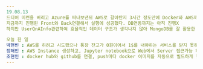 ```yaml
---
19.08.13
드디어 미련을 버리고 Azure를 떠나보낸뒤 AWS로 갈아탄지 3시간 정도만에 Docker와 AWS까지 연동을 성공했다.
지금까지 진행된 Front와 Back연결해서 실행에 성공했다. DB연동까지는 아직 진행X
하지만 UserQnAInfo관련하여 효율적인 데이터 구조가 생각나지 않아 MongoDB를 잘 활용한 구조를 짜기 위해 고뇌중..

오늘 한 일
박현빈 : AWS를 하려고 시도했으나 통장 잔고가 0원이어서 1$를 내야하는 서비스를 받지 못해서 그냥 눈으로만 AWS공부를 하고 실질적으로는 왔다갔다하면서 거의 구경한 느낌. Front-End 자잘한 오류 해결하러 다니고 끝날때쯤 데이터 구조에 관한 토론을 함.
정해인 : AWS Instance 생성하고, Jupyter notebook으로 Web에서 Server 접근가능 하게 Setting해놓고 Server에 Docker를 설치함. 끝날때쯤 데이터 구조에 관한 토론을 경청함.
조현인 : docker hub와 github를 연결, push마다 docker 이미지를 자동으로 빌드하게 함. docker-compose파일을 사용해 spring boot서버 container와 mongodb container를 연결해 배포하도록 함.
---
```

